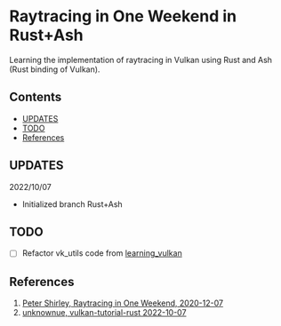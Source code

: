 # Raytracing in One Weekend in Rust+Ash
Learning the implementation of raytracing in Vulkan using Rust and Ash \
(Rust binding of Vulkan).

## Contents
- [UPDATES](#UPDATES)
- [TODO](#TODO)
- [References](#References)

## UPDATES
2022/10/07
- Initialized branch Rust+Ash

## TODO
- [ ] Refactor vk_utils code from [learning_vulkan](https://github.com/bonohub13/learning_vulkan)

## References
1. [Peter Shirley, Raytracing in One Weekend, 2020-12-07](https://github.com/RayTracing/raytracing.github.io)
2. [unknownue, vulkan-tutorial-rust 2022-10-07](https://github.com/unknownue/vulkan-tutorial-rust)
